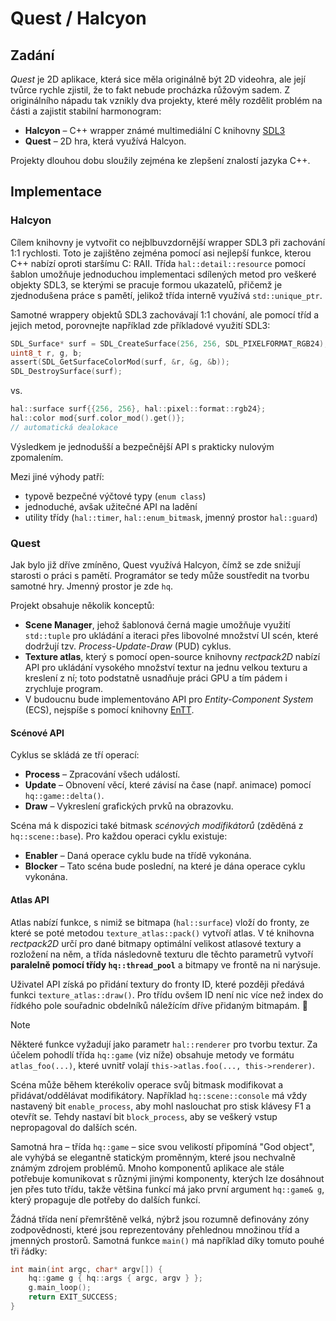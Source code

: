 # Quest / Halcyon

## Zadání
_Quest_ je 2D aplikace, která sice měla originálně být 2D videohra, ale její tvůrce rychle zjistil, že to fakt nebude procházka růžovým sadem.
Z originálního nápadu tak vznikly dva projekty, které měly rozdělit problém na části a zajistit stabilní harmonogram:
- **Halcyon** &ndash; C++ wrapper známé multimediální C knihovny [SDL3](https://github.com/libsdl-org/SDL)
- **Quest** &ndash; 2D hra, která využívá Halcyon.

Projekty dlouhou dobu sloužily zejména ke zlepšení znalostí jazyka C++.

## Implementace

### Halcyon
Cílem knihovny je vytvořit co nejblbuvzdornější wrapper SDL3 při zachování 1:1 rychlosti.
Toto je zajištěno zejména pomocí asi nejlepší funkce, kterou C++ nabízí oproti staršímu C: RAII.
Třída `hal::detail::resource` pomocí šablon umožňuje jednoduchou implementaci sdílených metod
pro veškeré objekty SDL3, se kterými se pracuje formou ukazatelů, přičemž je zjednodušena práce
s pamětí, jelikož třída interně využívá `std::unique_ptr`.

Samotné wrappery objektů SDL3 zachovávají 1:1 chování, ale pomocí tříd a jejich metod, porovnejte například zde příkladové využití SDL3:
```c
SDL_Surface* surf = SDL_CreateSurface(256, 256, SDL_PIXELFORMAT_RGB24);
uint8_t r, g, b;
assert(SDL_GetSurfaceColorMod(surf, &r, &g, &b));
SDL_DestroySurface(surf);
```
vs.
```cpp
hal::surface surf{{256, 256}, hal::pixel::format::rgb24};
hal::color mod{surf.color_mod().get()};
// automatická dealokace
```
Výsledkem je jednodušší a bezpečnější API s prakticky nulovým zpomalením.

Mezi jiné výhody patří:
- typově bezpečné výčtové typy (`enum class`)
- jednoduché, avšak užitečné API na ladění
- utility třídy (`hal::timer`, `hal::enum_bitmask`, jmenný prostor `hal::guard`)

### Quest
Jak bylo již dříve zmíněno, Quest využívá Halcyon, čímž se zde snižují starosti o práci s pamětí.
Programátor se tedy může soustředit na tvorbu samotné hry. Jmenný prostor je zde `hq`.

Projekt obsahuje několik konceptů:
- **Scene Manager**, jehož šablonová černá magie umožňuje využití `std::tuple` pro ukládání a iteraci přes libovolné množství
UI scén, které dodržují tzv. _Process-Update-Draw_ (PUD) cyklus.
- **Texture atlas**, který s pomocí open-source knihovny _rectpack2D_ nabízí API pro ukládání vysokého množství textur
na jednu velkou texturu a kreslení z ní; toto podstatně usnadňuje práci GPU a tím pádem i zrychluje program.
- V budoucnu bude implementováno API pro _Entity-Component System_ (ECS), nejspíše s pomocí knihovny [EnTT](https://github.com/skypjack/entt).

#### Scénové API
Cyklus se skládá ze tří operací:
- **Process** &ndash; Zpracování všech událostí.
- **Update** &ndash; Obnovení věcí, které závisí na čase (např. animace) pomocí `hq::game::delta()`.
- **Draw** &ndash; Vykreslení grafických prvků na obrazovku.

Scéna má k dispozici také bitmask _scénových modifikátorů_ (zděděná z `hq::scene::base`). Pro každou operaci cyklu existuje:
- **Enabler** &ndash; Daná operace cyklu bude na třídě vykonána.
- **Blocker** &ndash; Tato scéna bude poslední, na které je dána operace cyklu vykonána.

#### Atlas API
Atlas nabízí funkce, s nimiž se bitmapa (`hal::surface`) vloží do fronty, ze které se poté metodou `texture_atlas::pack()` vytvoří atlas.
V té knihovna _rectpack2D_ určí pro dané bitmapy optimální velikost atlasové textury a rozložení na něm, a třída následovně texturu dle těchto
parametrů vytvoří **paralelně pomocí třídy `hq::thread_pool`** a bitmapy ve frontě na ni narýsuje.

Uživatel API získá po přidání textury do fronty ID, které později předává funkci `texture_atlas::draw()`. Pro třídu ovšem ID není nic více než
index do řídkého pole souřadnic obdelníků náležícím dříve přidaným bitmapám. 🚀

> [!NOTE]
> Některé funkce vyžadují jako parametr `hal::renderer` pro tvorbu textur. Za účelem pohodlí třída `hq::game` (viz níže) obsahuje
> metody ve formátu `atlas_foo(...)`, které uvnitř volají `this->atlas.foo(..., this->renderer)`.

Scéna může během kterékoliv operace svůj bitmask modifikovat a přidávat/oddělávat modifikátory. Například `hq::scene::console` má vždy nastavený bit `enable_process`, aby mohl naslouchat pro stisk klávesy F1 a otevřít se. Tehdy nastaví bit `block_process`, aby se veškerý vstup nepropagoval do dalších scén.

Samotná hra &ndash; třída `hq::game` &ndash; sice svou velikostí připomíná "God object", ale vyhýbá se elegantně statickým proměnným, které jsou
nechvalně známým zdrojem problémů. Mnoho komponentů aplikace ale stále potřebuje komunikovat s různými jinými komponenty,
kterých lze dosáhnout jen přes tuto třídu, takže většina funkcí má jako první argument `hq::game& g`, který propaguje
dle potřeby do dalších funkcí.

Žádná třída není přemrštěně velká, nýbrž jsou rozumně definovány zóny zodpovědnosti, které jsou reprezentovány přehlednou množinou tříd
a jmenných prostorů. Samotná funkce `main()` má například díky tomuto pouhé tři řádky:
```cpp
int main(int argc, char* argv[]) {
    hq::game g { hq::args { argc, argv } };
    g.main_loop();
    return EXIT_SUCCESS;
}
```
